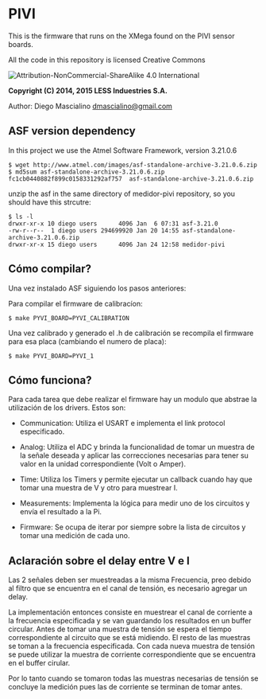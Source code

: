 # PIVI #

This is the firmware that runs on the XMega found on the PIVI sensor boards.

All the code in this repository is licensed Creative Commons 

![Attribution-NonCommercial-ShareAlike 4.0 International ](https://bitbucket.org/repo/xj5nj8/images/1002571225-88x31.png)

**Copyright (C) 2014, 2015 LESS Induestries S.A.**

Author: Diego Mascialino <dmascialino@gmail.com>

## ASF version dependency ##

In this project we use the Atmel Software Framework, version 3.21.0.6

```
$ wget http://www.atmel.com/images/asf-standalone-archive-3.21.0.6.zip
$ md5sum asf-standalone-archive-3.21.0.6.zip
fc1cb0440882f899c0158331292af757  asf-standalone-archive-3.21.0.6.zip
```

unzip the asf in the same directory of medidor-pivi repository, so you should
have this strcutre:

```
$ ls -l
drwxr-xr-x 10 diego users      4096 Jan  6 07:31 asf-3.21.0
-rw-r--r--  1 diego users 294699920 Jan 20 14:55 asf-standalone-archive-3.21.0.6.zip
drwxr-xr-x 15 diego users      4096 Jan 24 12:58 medidor-pivi
```

## Cómo compilar? ##

Una vez instalado ASF siguiendo los pasos anteriores:

Para compilar el firmware de calibracíon:

```
$ make PYVI_BOARD=PYVI_CALIBRATION
```

Una vez calibrado y generado el .h de calibración se recompila el firmware
para esa placa (cambiando el numero de placa):

```
$ make PYVI_BOARD=PYVI_1
```

## Cómo funciona? ##

Para cada tarea que debe realizar el firmware hay un modulo que abstrae la
utilización de los drivers. Estos son:

* Communication: Utiliza el USART e implementa el link protocol especificado.

* Analog: Utiliza el ADC y brinda la funcionalidad de tomar un muestra de la
  señale deseada y aplicar las correcciones necesarias para tener su valor en
  la unidad correspondiente (Volt o Amper).

* Time: Utiliza los Timers y permite ejecutar un callback cuando hay que tomar
  una muestra de V y otro para muestrear I.

* Measurements: Implementa la lógica para medir uno de los circuitos y envía el
  resultado a la Pi.

 * Firmware: Se ocupa de iterar por siempre sobre la lista de circuitos y tomar
   una medición de cada uno.


## Aclaración sobre el delay entre V e I ##

Las 2 señales deben ser muestreadas a la misma Frecuencia, preo debido al
filtro que se encuentra en el canal de tensión, es necesario agregar un delay.

La implementación entonces consiste en muestrear el canal de corriente a la
frecuencia especificada y se van guardando los resultados en un buffer
circular. Antes de tomar una muestra de tensión se espera el tiempo
correspondiente al circuito que se está midiendo. El resto de las muestras se
toman a la frecuencia especificada. Con cada nueva muestra de tensión se puede
utilizar la muestra de corriente correspondiente que se encuentra en el buffer
cirular.

Por lo tanto cuando se tomaron todas las muestras necesarias de tensión se
concluye la medición pues las de corriente se terminan de tomar antes.
